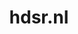 ---
layout: post
title:  "hdsr.nl"
internal_url:  "/dutchgov/hdsr.nl.html"
subdomains_count: 27
all_subdomains_count: 108
urls_count: 29
ssl_rank: 0
http_rank: 54.758620689655
url_link: /data/hdsr.nl/urls.txt
all_subdomains_link: /data/hdsr.nl/all_subdomains.txt
subdomains_link: /data/hdsr.nl/subdomains.txt
categories: dutchgov
---